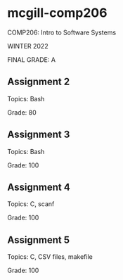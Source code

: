 # mcgill-comp206
COMP206: Intro to Software Systems

WINTER 2022

FINAL GRADE: A

## Assignment 2
Topics: Bash

Grade: 80

## Assignment 3
Topics: Bash

Grade: 100

## Assignment 4
Topics: C, scanf

Grade: 100

## Assignment 5
Topics: C, CSV files, makefile

Grade: 100
